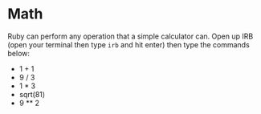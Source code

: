 # Math

Ruby can perform any operation that a simple calculator can. Open up IRB (open your terminal then type `irb` and hit enter) then type the commands below:

* 1 + 1
* 9 / 3
* 1 * 3
* sqrt(81)
* 9 ** 2
